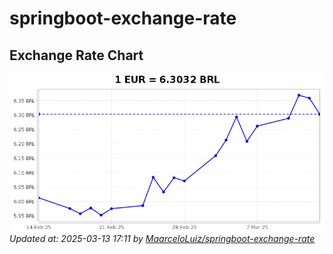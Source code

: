 # springboot-exchange-rate

<!-- EXCHANGE-RATE-START -->
## Exchange Rate Chart

![Exchange Rate Chart](charts/chart.png)*Updated at: 2025-03-13 17:11 by [MaarceloLuiz/springboot-exchange-rate](https://github.com/MaarceloLuiz/springboot-exchange-rate)*


<!-- EXCHANGE-RATE-END -->